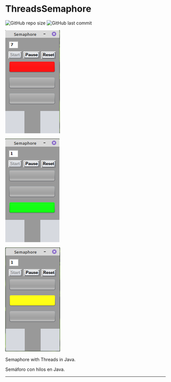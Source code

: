 # ThreadsSemaphore

![GitHub repo size](https://img.shields.io/github/repo-size/dfleper/ThreadsSemaphore?logo=github)
![GitHub last commit](https://img.shields.io/github/last-commit/dfleper/ThreadsSemaphore?color=blue&label=last-commit&logo=github&logoColor=white)

![ScreenShot](https://github.com/dfleper/ThreadsSemaphore/blob/master/src/ScreenShot/SS1.png)

![ScreenShot](https://github.com/dfleper/ThreadsSemaphore/blob/master/src/ScreenShot/SS2.png)

![ScreenShot](https://github.com/dfleper/ThreadsSemaphore/blob/master/src/ScreenShot/SS3.png)

Semaphore with Threads in Java.

Semáforo con hilos en Java.

-----
